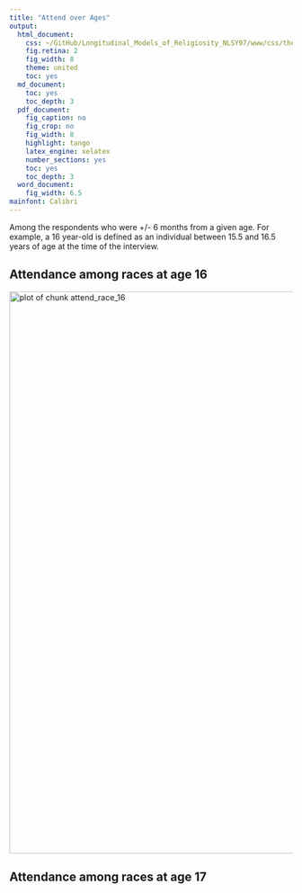 ```yaml
---
title: "Attend over Ages"
output:
  html_document:
    css: ~/GitHub/Longitudinal_Models_of_Religiosity_NLSY97/www/css/thesis.css
    fig.retina: 2
    fig_width: 8
    theme: united
    toc: yes
  md_document:
    toc: yes
    toc_depth: 3
  pdf_document:
    fig_caption: no
    fig_crop: no
    fig_width: 8
    highlight: tango
    latex_engine: xelatex
    number_sections: yes
    toc: yes
    toc_depth: 3
  word_document:
    fig_width: 6.5
mainfont: Calibri
---
```



<!--  Set the working directory to the repository's base directory; this assumes the report is nested inside of only one directory.-->









Among the respondents who were +/- 6 months from a given age.
For example, a 16 year-old  is defined as an individual between 15.5 and 16.5 years of age at the time of the interview.

## Attendance among races at age 16
<img src="Race_Counts/attend_race_16.png" title="plot of chunk attend_race_16" alt="plot of chunk attend_race_16" width="1000" />

## Attendance among races at age 17



































